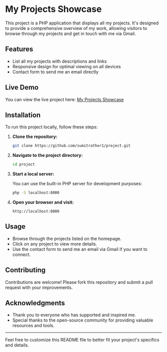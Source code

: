# My Projects Showcase

This project is a PHP application that displays all my projects. It's designed to provide a comprehensive overview of my work, allowing visitors to browse through my projects and get in touch with me via Gmail.

## Features

- List all my projects with descriptions and links
- Responsive design for optimal viewing on all devices
- Contact form to send me an email directly

## Live Demo

You can view the live project here: [My Projects Showcase](https://project.sumitrathor.rf.gd/)

## Installation

To run this project locally, follow these steps:

1. **Clone the repository:**

    ```bash
    git clone https://github.com/sumitrathor1/project.git
    ```

2. **Navigate to the project directory:**

    ```bash
    cd project
    ```

3. **Start a local server:**

    You can use the built-in PHP server for development purposes:

    ```bash
    php -S localhost:8000
    ```

4. **Open your browser and visit:**

    ```
    http://localhost:8000
    ```

## Usage

- Browse through the projects listed on the homepage.
- Click on any project to view more details.
- Use the contact form to send me an email via Gmail if you want to connect.

## Contributing

Contributions are welcome! Please fork this repository and submit a pull request with your improvements.

## Acknowledgments

- Thank you to everyone who has supported and inspired me.
- Special thanks to the open-source community for providing valuable resources and tools.

---

Feel free to customize this README file to better fit your project's specifics and details.